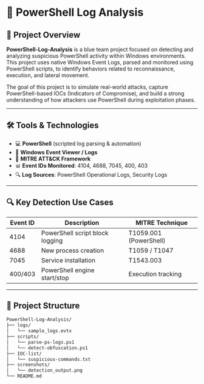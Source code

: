 # 🧪 PowerShell Log Analysis

## 📌 Project Overview

**PowerShell-Log-Analysis** is a blue team project focused on detecting and analyzing suspicious PowerShell activity within Windows environments. This project uses native Windows Event Logs, parsed and monitored using PowerShell scripts, to identify behaviors related to reconnaissance, execution, and lateral movement.

The goal of this project is to simulate real-world attacks, capture PowerShell-based IOCs (Indicators of Compromise), and build a strong understanding of how attackers use PowerShell during exploitation phases.

---

## 🛠️ Tools & Technologies

- 💻 **PowerShell** (scripted log parsing & automation)
- 📂 **Windows Event Viewer / Logs**
- 🧠 **MITRE ATT&CK Framework**
- 📊 **Event IDs Monitored**: 4104, 4688, 7045, 400, 403
- 🔍 **Log Sources**: PowerShell Operational Logs, Security Logs

---

## 🔍 Key Detection Use Cases

| Event ID | Description | MITRE Technique |
|----------|-------------|------------------|
| 4104     | PowerShell script block logging | T1059.001 (PowerShell) |
| 4688     | New process creation | T1059 / T1047 |
| 7045     | Service installation | T1543.003 |
| 400/403  | PowerShell engine start/stop | Execution tracking |

---

## 📁 Project Structure

```bash
PowerShell-Log-Analysis/
├── logs/
│   └── sample_logs.evtx
├── scripts/
│   └── parse-ps-logs.ps1
│   └── detect-obfuscation.ps1
├── IOC-list/
│   └── suspicious-commands.txt
├── screenshots/
│   └── detection_output.png
└── README.md

